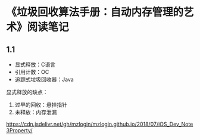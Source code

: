 # 《垃圾回收算法手册：自动内存管理的艺术》阅读笔记

## 1.1

* 显式释放：C语言
* 引用计数：OC
* 追踪式垃圾回收器：Java

显式释放的缺点：
1. 过早的回收：悬挂指针
2. 未释放：内存泄漏


https://cdn.jsdelivr.net/gh/mzlogin/mzlogin.github.io/2018/07/iOS_Dev_Note3Property/

